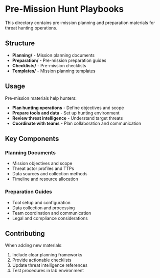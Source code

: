 # Pre-Mission Hunt Playbooks

This directory contains pre-mission planning and preparation materials for threat hunting operations.

## Structure

- **Planning/** - Mission planning documents
- **Preparation/** - Pre-mission preparation guides
- **Checklists/** - Pre-mission checklists
- **Templates/** - Mission planning templates

## Usage

Pre-mission materials help hunters:
- **Plan hunting operations** - Define objectives and scope
- **Prepare tools and data** - Set up hunting environment
- **Review threat intelligence** - Understand target threats
- **Coordinate with teams** - Plan collaboration and communication

## Key Components

### Planning Documents
- Mission objectives and scope
- Threat actor profiles and TTPs
- Data sources and collection methods
- Timeline and resource allocation

### Preparation Guides
- Tool setup and configuration
- Data collection and processing
- Team coordination and communication
- Legal and compliance considerations

## Contributing

When adding new materials:
1. Include clear planning frameworks
2. Provide actionable checklists
3. Update threat intelligence references
4. Test procedures in lab environment
